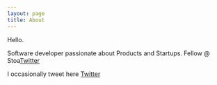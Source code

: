 ```yaml
---
layout: page
title: About
---
```


Hello.

Software developer passionate about Products and Startups. Fellow @ Stoa[Twitter](http://twitter/stoahq)

I occasionally tweet here [Twitter](http://twitter/kiran_parak)
